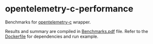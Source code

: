 # opentelemetry-c-performance

Benchmarks for [opentelemetry-c](https://github.com/dorsal-lab/opentelemetry-c) wrapper.

Results and summary are compiled in [Benchmarks.pdf](Benchmarks.pdf) file. Refer to the [Dockerfile](Dockerfile) for dependencies and run example.
